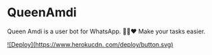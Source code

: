 # QueenAmdi
Queen Amdi is a user bot for WhatsApp. 💃🏻❤️ Make your tasks easier.



   [![Deploy](https://www.herokucdn. com/deploy/button.svg)](https://github.com/mr-idu01/mr-idu01)
